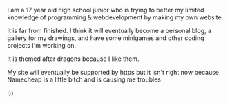I am a 17 year old high school junior who is trying to better my limited knowledge of programming & webdevelopment by making my own website.

It is far from finished. I think it will eventually become a personal blog, a gallery for my drawings, and have some minigames and other coding projects I'm working on.

It is themed after dragons because I like them.

My site will eventually be supported by https but it isn't right now because Namecheap is a little bitch and is causing me troubles

:))
